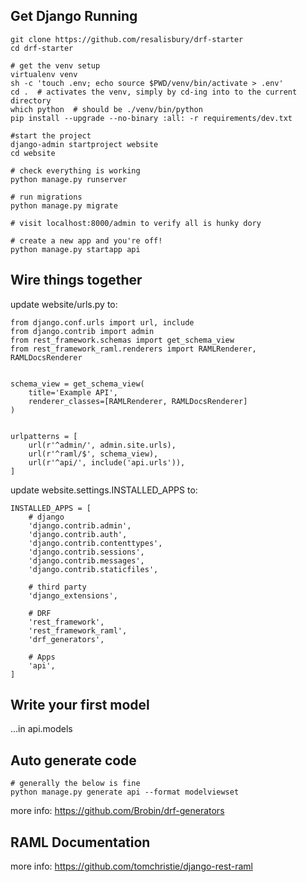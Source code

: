 ## Get Django Running

```
git clone https://github.com/resalisbury/drf-starter
cd drf-starter

# get the venv setup
virtualenv venv
sh -c 'touch .env; echo source $PWD/venv/bin/activate > .env'
cd .  # activates the venv, simply by cd-ing into to the current directory
which python  # should be ./venv/bin/python
pip install --upgrade --no-binary :all: -r requirements/dev.txt

#start the project
django-admin startproject website
cd website

# check everything is working
python manage.py runserver

# run migrations
python manage.py migrate

# visit localhost:8000/admin to verify all is hunky dory

# create a new app and you're off!
python manage.py startapp api
```
## Wire things together

update website/urls.py to:
```
from django.conf.urls import url, include
from django.contrib import admin
from rest_framework.schemas import get_schema_view
from rest_framework_raml.renderers import RAMLRenderer, RAMLDocsRenderer


schema_view = get_schema_view(
    title='Example API',
    renderer_classes=[RAMLRenderer, RAMLDocsRenderer]
)


urlpatterns = [
    url(r'^admin/', admin.site.urls),
    url(r'^raml/$', schema_view),
    url(r'^api/', include('api.urls')),
]
```

update website.settings.INSTALLED_APPS to:
```
INSTALLED_APPS = [
    # django
    'django.contrib.admin',
    'django.contrib.auth',
    'django.contrib.contenttypes',
    'django.contrib.sessions',
    'django.contrib.messages',
    'django.contrib.staticfiles',

    # third party
    'django_extensions',

    # DRF
    'rest_framework',
    'rest_framework_raml',
    'drf_generators',

    # Apps
    'api',
]
```
## Write your first model
...in api.models

## Auto generate code
```
# generally the below is fine
python manage.py generate api --format modelviewset
```
more info: https://github.com/Brobin/drf-generators

## RAML Documentation
more info: https://github.com/tomchristie/django-rest-raml




